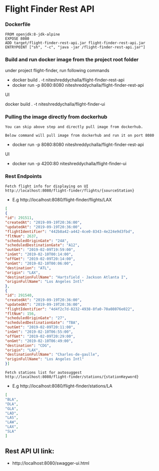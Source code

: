 # Flight Finder Rest API

### Dockerfile

```text
FROM openjdk:8-jdk-alpine
EXPOSE 8080
ADD target/flight-finder-rest-api.jar flight-finder-rest-api.jar
ENTRYPOINT ["sh", "-c", "java -jar /flight-finder-rest-api.jar"]
```

### Build and run docker image from the project root folder
under project flight-finder, run following commands

- docker build . -t niteshreddychalla/flight-finder-rest-api
- docker run -p 8080:8080 niteshreddychalla/flight-finder-rest-api 


UI

docker build . -t niteshreddychalla/flight-finder-ui


### Pulling the image directly from dockerhub

```text
You can skip above step and directly pull image from dockerhub.

Below command will pull image from dockerhub and run it on port 8080
```
- docker run -p 8080:8080 niteshreddychalla/flight-finder-rest-api 


UI

- docker run -p 4200:80 niteshreddychalla/flight-finder-ui


### Rest Endpoints


```text
Fetch flight info for displaying on UI
http://localhost:8080/flight-finder/flights/{sourceStation}
```
- E.g http://localhost:8080/flight-finder/flights/LAX

```json
[
{
"id": 291511,
"createdAt": "2019-09-19T20:36:00",
"updatedAt": "2019-09-19T20:36:00",
"flightIdentifier": "442b8a42-a442-4ce0-8343-4e224e9d3fbd",
"fltNum": 2637,
"scheduledOriginGate": "24A",
"scheduledDestinationGate": "A12",
"outGmt": "2019-02-09T19:59:00",
"inGmt": "2019-02-10T00:14:00",
"offGmt": "2019-02-09T20:14:00",
"onGmt": "2019-02-10T00:06:00",
"destination": "ATL",
"origin": "LAX",
"destinationFullName": "Hartsfield - Jackson Atlanta I",
"originFullName": "Los Angeles Intl"
},
{
"id": 291540,
"createdAt": "2019-09-19T20:36:00",
"updatedAt": "2019-09-19T20:36:00",
"flightIdentifier": "4d4f2c7d-8232-4938-8fa0-70a08076e022",
"fltNum": 156,
"scheduledOriginGate": "27",
"scheduledDestinationGate": "TBA",
"outGmt": "2019-02-09T20:11:00",
"inGmt": "2019-02-10T06:55:00",
"offGmt": "2019-02-09T20:29:00",
"onGmt": "2019-02-10T06:49:00",
"destination": "CDG",
"origin": "LAX",
"destinationFullName": "Charles-de-gaulle",
"originFullName": "Los Angeles Intl"
}]

```
```text
Fetch stations list for autosuggest
http://localhost:8080/flight-finder/stations/{stationKeyword}
```
 
- E.g http://localhost:8080/flight-finder/stations/LA

```json
[
"BLA",
"DLA",
"GLA",
"LAD",
"LAS",
"LAW",
"LAX",
"SLA"
]
```


## Rest API UI link: 

- http://localhost:8080/swagger-ui.html


